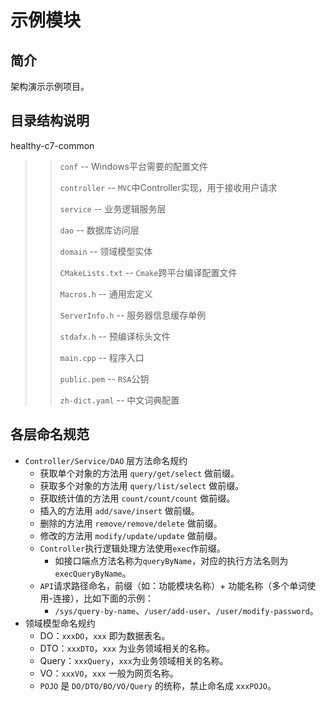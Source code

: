
# 示例模块

## 简介
架构演示示例项目。

## 目录结构说明
healthy-c7-common

> > `conf` -- Windows平台需要的配置文件
>>
> > `controller` -- `MVC`中Controller实现，用于接收用户请求
> >
> > `service` -- 业务逻辑服务层
> >
> > `dao` -- 数据库访问层
> >
> > `domain`  -- 领域模型实体
> >
> > `CMakeLists.txt` -- `Cmake`跨平台编译配置文件
> >
> > `Macros.h` -- 通用宏定义
> >
> > `ServerInfo.h` -- 服务器信息缓存单例
> >
> > `stdafx.h` -- 预编译标头文件
> >
> > `main.cpp` -- 程序入口
> >
> > `public.pem` -- `RSA`公钥
> >
> > `zh-dict.yaml` -- 中文词典配置

## 各层命名规范

- `Controller/Service/DAO` 层方法命名规约
  - 获取单个对象的方法用 `query/get/select` 做前缀。
  - 获取多个对象的方法用 `query/list/select` 做前缀。
  - 获取统计值的方法用 `count/count/count` 做前缀。
  - 插入的方法用 `add/save/insert` 做前缀。
  - 删除的方法用 `remove/remove/delete` 做前缀。
  - 修改的方法用 `modify/update/update` 做前缀。
  - `Controller`执行逻辑处理方法使用`exec`作前缀。
    - 如接口端点方法名称为`queryByName`，对应的执行方法名则为`execQueryByName`。
  - `API`请求路径命名，前缀（如：功能模块名称）+ 功能名称（多个单词使用-连接），比如下面的示例：
    - `/sys/query-by-name`、`/user/add-user`、`/user/modify-password`。
- 领域模型命名规约
  - DO：`xxxDO`，`xxx` 即为数据表名。
  - DTO：`xxxDTO`，`xxx` 为业务领域相关的名称。
  - Query：`xxxQuery`，`xxx`为业务领域相关的名称。
  - VO：`xxxVO`，`xxx` 一般为网页名称。
  - `POJO` 是 `DO/DTO/BO/VO/Query` 的统称，禁止命名成 `xxxPOJO`。